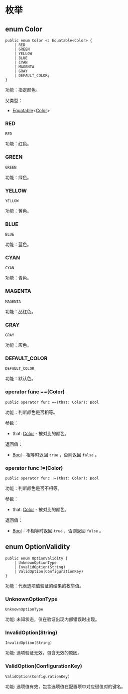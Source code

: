 # 枚举

## enum Color

```cangjie
public enum Color <: Equatable<Color> {
    | RED
    | GREEN
    | YELLOW
    | BLUE
    | CYAN
    | MAGENTA
    | GRAY
    | DEFAULT_COLOR;
}
```

功能：指定颜色。

父类型：

- [Equatable](../../core/core_package_api/core_package_interfaces.md#interface-equatablet)\<[Color](#enum-color)>

### RED

```cangjie
RED
```

功能：红色。

### GREEN

```cangjie
GREEN
```

功能：绿色。

### YELLOW

```cangjie
YELLOW
```

功能：黄色。

### BLUE

```cangjie
BLUE
```

功能：蓝色。

### CYAN

```cangjie
CYAN
```

功能：青色。

### MAGENTA

```cangjie
MAGENTA
```

功能：品红色。

### GRAY

```cangjie
GRAY
```

功能：灰色。

### DEFAULT_COLOR

```cangjie
DEFAULT_COLOR
```

功能：默认色。

### operator func ==(Color)

```cangjie
public operator func ==(that: Color): Bool
```

功能：判断颜色是否相等。

参数：

- that: [Color](#enum-color) - 被对比的颜色。

返回值：

- [Bool](../../core/core_package_api/core_package_intrinsics.md#bool) - 相等时返回 `true` ，否则返回 `false` 。

### operator func !=(Color)

```cangjie
public operator func !=(that: Color): Bool
```

功能：判断颜色是否不相等。

参数：

- that: [Color](#enum-color) - 被对比的颜色。

返回值：

- [Bool](../../core/core_package_api/core_package_intrinsics.md#bool) - 不相等时返回 `true` ，否则返回 `false` 。

## enum OptionValidity

```cangjie
public enum OptionValidity {
    | UnknownOptionType
    | InvalidOption(String)
    | ValidOption(ConfigurationKey)
}
```

功能：代表选项值验证的结果的枚举值。

### UnknownOptionType

```cangjie
UnknownOptionType
```

功能: 未知状态，仅在验证出现内部错误时出现。

### InvalidOption(String)

```cangjie
InvalidOption(String)
```

功能: 选项验证无效，包含无效的原因。

### ValidOption(ConfigurationKey)

```cangjie
ValidOption(ConfigurationKey)
```

功能: 选项值有效，包含选项值在配置项中对应键值对的键名。
